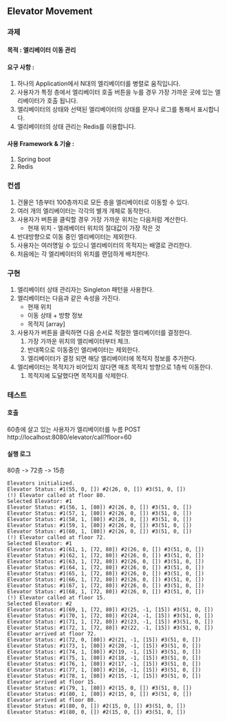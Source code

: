 ## Elevator Movement
### 과제
#### 목적 : 엘리베이터 이동 관리
####  요구 사항 :
1. 하나의 Application에서 N대의 엘리베이터를 병렬로 움직입니다.
2. 사용자가 특정 층에서 엘리베이터 호출 버튼을 누를 경우 가장 가까운 곳에 있는 엘리베이터가 호출 됩니다.
3. 엘리베이터의 상태와 선택된 엘리베이터의 상태를 문자나 로그를 통해서 표시합니다.
4. 엘리베이터의 상태 관리는 Redis를 이용합니다.
####   사용 Framework & 기술 :
1. Spring boot
2. Redis

### 컨셉
1. 건물은 1층부터 100층까지로 모든 층을 엘리베이터로 이동할 수 있다.
2. 여러 개의 엘리베이터는 각각의 별개 개체로 동작한다.
3. 사용자가 버튼을 클릭할 경우 가장 가까운 위치는 다음처럼 계산한다.
   - 현재 위치 - 엘레베이터 위치의 절대값이 가장 작은 것
4. 반대방향으로 이동 중인 엘리베이터는 제외한다.
5. 사용자는 여러명일 수 있으니 엘리베이터의 목적지는 배열로 관리한다.
6. 처음에는 각 엘리베이터의 위치를 랜덤하게 배치한다.

### 구현
1. 엘리베이터 상태 관리자는 Singleton 패턴을 사용한다.
2. 엘리베이터는 다음과 같은 속성을 가진다.
   - 현재 위치
   - 이동 상태 + 방향 정보
   - 목적지 [array]
3. 사용자가 버튼을 클릭하면 다음 순서로 적절한 엘리베이터를 결정한다.
   1. 가장 가까운 위치의 엘리베이터부터 체크.
   2. 반대쪽으로 이동중인 엘리베이터는 제외한다.
   3. 엘리베이터가 결정 되면 해당 엘리베이터에 목적지 정보를 추가한다.
4. 엘리베이터는 목적지가 비어있지 않다면 매초 목적지 방향으로 1층씩 이동한다.
   1. 목적지에 도달했다면 목적지를 삭제한다.


### 테스트
#### 호출
60층에 살고 있는 사용자가 엘리베이터를 누름
POST http://localhost:8080/elevator/call?floor=60
#### 실행 로그
80층 -> 72층 -> 15층
```
Elevators initialized.
Elevator Status: #1(55, 0, []) #2(26, 0, []) #3(51, 0, [])
(!) Elevator called at floor 80.
Selected Elevator: #1
Elevator Status: #1(56, 1, [80]) #2(26, 0, []) #3(51, 0, [])
Elevator Status: #1(57, 1, [80]) #2(26, 0, []) #3(51, 0, [])
Elevator Status: #1(58, 1, [80]) #2(26, 0, []) #3(51, 0, [])
Elevator Status: #1(59, 1, [80]) #2(26, 0, []) #3(51, 0, [])
Elevator Status: #1(60, 1, [80]) #2(26, 0, []) #3(51, 0, [])
(!) Elevator called at floor 72.
Selected Elevator: #1
Elevator Status: #1(61, 1, [72, 80]) #2(26, 0, []) #3(51, 0, [])
Elevator Status: #1(62, 1, [72, 80]) #2(26, 0, []) #3(51, 0, [])
Elevator Status: #1(63, 1, [72, 80]) #2(26, 0, []) #3(51, 0, [])
Elevator Status: #1(64, 1, [72, 80]) #2(26, 0, []) #3(51, 0, [])
Elevator Status: #1(65, 1, [72, 80]) #2(26, 0, []) #3(51, 0, [])
Elevator Status: #1(66, 1, [72, 80]) #2(26, 0, []) #3(51, 0, [])
Elevator Status: #1(67, 1, [72, 80]) #2(26, 0, []) #3(51, 0, [])
Elevator Status: #1(68, 1, [72, 80]) #2(26, 0, []) #3(51, 0, [])
(!) Elevator called at floor 15.
Selected Elevator: #2
Elevator Status: #1(69, 1, [72, 80]) #2(25, -1, [15]) #3(51, 0, [])
Elevator Status: #1(70, 1, [72, 80]) #2(24, -1, [15]) #3(51, 0, [])
Elevator Status: #1(71, 1, [72, 80]) #2(23, -1, [15]) #3(51, 0, [])
Elevator Status: #1(72, 1, [72, 80]) #2(22, -1, [15]) #3(51, 0, [])
Elevator arrived at floor 72.
Elevator Status: #1(72, 0, [80]) #2(21, -1, [15]) #3(51, 0, [])
Elevator Status: #1(73, 1, [80]) #2(20, -1, [15]) #3(51, 0, [])
Elevator Status: #1(74, 1, [80]) #2(19, -1, [15]) #3(51, 0, [])
Elevator Status: #1(75, 1, [80]) #2(18, -1, [15]) #3(51, 0, [])
Elevator Status: #1(76, 1, [80]) #2(17, -1, [15]) #3(51, 0, [])
Elevator Status: #1(77, 1, [80]) #2(16, -1, [15]) #3(51, 0, [])
Elevator Status: #1(78, 1, [80]) #2(15, -1, [15]) #3(51, 0, [])
Elevator arrived at floor 15.
Elevator Status: #1(79, 1, [80]) #2(15, 0, []) #3(51, 0, [])
Elevator Status: #1(80, 1, [80]) #2(15, 0, []) #3(51, 0, [])
Elevator arrived at floor 80.
Elevator Status: #1(80, 0, []) #2(15, 0, []) #3(51, 0, [])
Elevator Status: #1(80, 0, []) #2(15, 0, []) #3(51, 0, [])
```